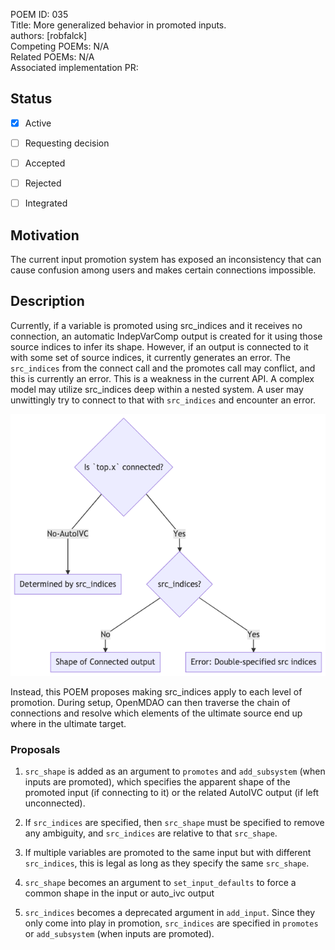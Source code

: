 POEM ID: 035  
Title: More generalized behavior in promoted inputs.  
authors: [robfalck]  
Competing POEMs: N/A  
Related POEMs: N/A  
Associated implementation PR:

##  Status

- [x] Active
- [ ] Requesting decision
- [ ] Accepted
- [ ] Rejected
- [ ] Integrated


## Motivation

The current input promotion system has exposed an inconsistency that can cause confusion among users and makes certain connections impossible.

## Description

Currently, if a variable is promoted using src_indices and it receives no connection, an automatic IndepVarComp output is created for it using those source indices to infer its shape.
However, if an output is connected to it with some set of source indices, it currently generates an error.
The `src_indices` from the connect call and the promotes call may conflict, and this is currently an error.
This is a weakness in the current API.  A complex model may utilize src_indices deep within a nested system.
A user may unwittingly try to connect to that with `src_indices` and encounter an error.

![Current behavior for sizing a promoted input](POEM_035/current_behavior.png)

Instead, this POEM proposes making src_indices apply to each level of promotion.
During setup, OpenMDAO can then traverse the chain of connections and resolve which elements of the ultimate source end up where in the ultimate target.

### Proposals

1. `src_shape` is added as an argument to `promotes` and `add_subsystem` (when inputs are promoted), which specifies the apparent shape of the promoted input (if connecting to it) or the related AutoIVC output (if left unconnected).

2. If `src_indices` are specified, then `src_shape` must be specified to remove any ambiguity, and `src_indices` are relative to that `src_shape`.

3. If multiple variables are promoted to the same input but with different `src_indices`, this is legal as long as they specify the same `src_shape`.

4. `src_shape` becomes an argument to `set_input_defaults` to force a common shape in the input or auto_ivc output

5. `src_indices` becomes a deprecated argument in `add_input`.  Since they only come into play in promotion, `src_indices` are specified in `promotes` or `add_subsystem` (when inputs are promoted).
